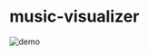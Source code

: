 # music-visualizer

![demo](https://github.com/aeternum-vale/music-visualizer/blob/master/music-visuzalizer.gif)

